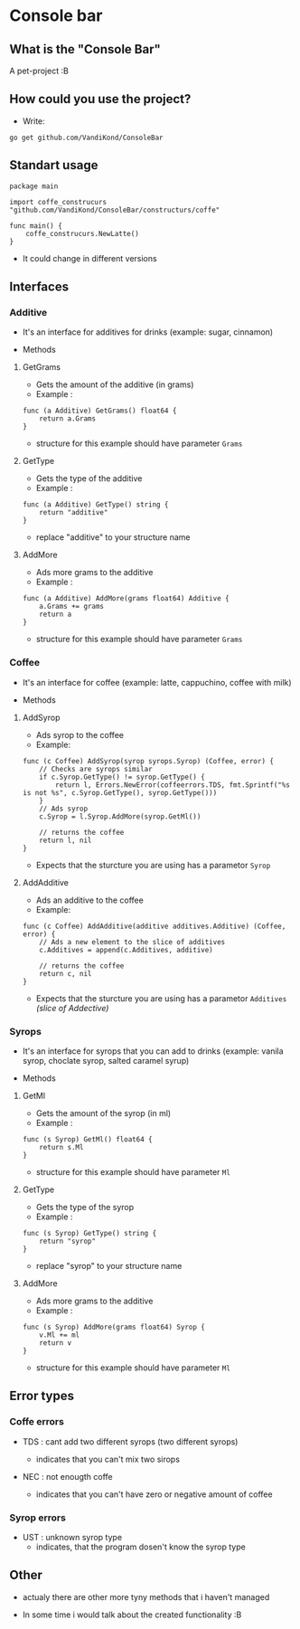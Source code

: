 # Console bar

## What is the "Console Bar" 

A pet-project :B

## How could you use the project?

- Write: 

```shell 
go get github.com/VandiKond/ConsoleBar
```

## Standart usage 

```golang
package main

import coffe_construcurs "github.com/VandiKond/ConsoleBar/constructurs/coffe"

func main() {
	coffe_construcurs.NewLatte()
}
```

- It could change in different versions

## Interfaces 

### Additive 

- It's an interface for additives for drinks (example: sugar, cinnamon)

- Methods

1. GetGrams 
    - Gets the amount of the additive (in grams)
    - Example : 
    ```golang
    func (a Additive) GetGrams() float64 {
        return a.Grams
    }
    ```
    - structure for this example should have parameter `Grams`

2. GetType
    - Gets the type of the additive
    - Example : 
    ```golang
    func (a Additive) GetType() string {
	    return "additive"
    }
    ```
    - replace "additive" to your structure name

3. AddMore
    - Ads more grams to the additive
    - Example :
    ```golang 
    func (a Additive) AddMore(grams float64) Additive {
        a.Grams += grams
        return a
    }
    ```
    - structure for this example should have parameter `Grams`

### Coffee 

- It's an interface for coffee (example: latte, cappuchino, coffee with milk)

- Methods 

1. AddSyrop
    - Ads syrop to the coffee
    - Example:
    ```golang
    func (c Coffee) AddSyrop(syrop syrops.Syrop) (Coffee, error) {
        // Checks are syrops similar
        if c.Syrop.GetType() != syrop.GetType() {
            return l, Errors.NewError(coffeerrors.TDS, fmt.Sprintf("%s is not %s", c.Syrop.GetType(), syrop.GetType()))
        }
        // Ads syrop
        c.Syrop = l.Syrop.AddMore(syrop.GetMl())

        // returns the coffee
        return l, nil
    }
    ```
    - Expects that the sturcture you are using has a parametor `Syrop` 

2. AddAdditive
    - Ads an additive to the coffee
    - Example:
    ```golang
    func (c Coffee) AddAdditive(additive additives.Additive) (Coffee, error) {
        // Ads a new element to the slice of additives
        c.Additives = append(c.Additives, additive)

        // returns the coffee
        return c, nil
    }
    ```
    - Expects that the sturcture you are using has a parametor `Additives` *(slice of Addective)*

### Syrops

- It's an interface for syrops that you can add to drinks (example: vanila syrop, choclate syrop, salted caramel syrup)

- Methods 

1. GetMl 
    - Gets the amount of the syrop (in ml)
    - Example : 
    ```golang
    func (s Syrop) GetMl() float64 {
        return s.Ml
    }
    ```
    - structure for this example should have parameter `Ml`

2. GetType
    - Gets the type of the syrop
    - Example : 
    ```golang
    func (s Syrop) GetType() string {
	    return "syrop"
    }
    ```
    - replace "syrop" to your structure name

3. AddMore
    - Ads more grams to the additive
    - Example :
    ```golang 
    func (s Syrop) AddMore(grams float64) Syrop {
        v.Ml += ml
        return v
    }
    ```
    - structure for this example should have parameter `Ml`

## Error types

### Coffe errors

- TDS : cant add two different syrops (two different syrops)
    - indicates that you can't mix two sirops 

- NEC : not enougth coffe
    - indicates that you can't have zero or negative amount of coffee

### Syrop errors 

- UST : unknown syrop type
    - indicates, that the program dosen't know the syrop type

## Other 

- actualy there are other more tyny methods that i haven't managed

- In some time i would talk about the created functionality :B